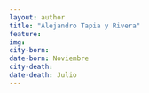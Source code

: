 ```yaml
---
layout: author
title: "Alejandro Tapia y Rivera"
feature: 
img:
city-born: 
date-born: Noviembre
city-death: 
date-death: Julio
---
```

